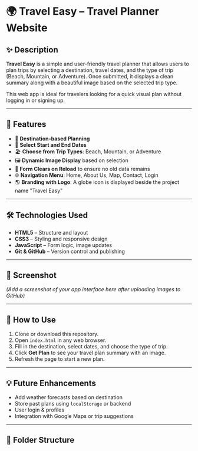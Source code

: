 # 🌍 Travel Easy – Travel Planner Website

## ✨ Description

**Travel Easy** is a simple and user-friendly travel planner that allows users to plan trips by selecting a destination, travel dates, and the type of trip (Beach, Mountain, or Adventure). Once submitted, it displays a clean summary along with a beautiful image based on the selected trip type.

This web app is ideal for travelers looking for a quick visual plan without logging in or signing up.

---

## 🚀 Features

- 📍 **Destination-based Planning**
- 📆 **Select Start and End Dates**
- 🏖️ **Choose from Trip Types**: Beach, Mountain, or Adventure
- 🖼️ **Dynamic Image Display** based on selection
- 🧼 **Form Clears on Reload** to ensure no old data remains
- 🌐 **Navigation Menu**: Home, About Us, Map, Contact, Login
- 🌎 **Branding with Logo**: A globe icon is displayed beside the project name "Travel Easy"

---

## 🛠️ Technologies Used

- **HTML5** – Structure and layout
- **CSS3** – Styling and responsive design
- **JavaScript** – Form logic, image updates
- **Git & GitHub** – Version control and publishing

---

## 📸 Screenshot

*(Add a screenshot of your app interface here after uploading images to GitHub)*

---

## 📁 How to Use

1. Clone or download this repository.
2. Open `index.html` in any web browser.
3. Fill in the destination, select dates, and choose the type of trip.
4. Click **Get Plan** to see your travel plan summary with an image.
5. Refresh the page to start a new plan.

---

## 💡 Future Enhancements

- Add weather forecasts based on destination
- Store past plans using `localStorage` or backend
- User login & profiles
- Integration with Google Maps or trip suggestions

---

## 📂 Folder Structure

